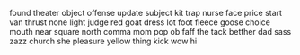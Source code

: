 found
theater
object
offense
update
subject
kit
trap
nurse
face price
start
van 
thrust
none
light
judge
red
goat
dress
lot
foot
fleece
goose
choice
mouth
near
square
north
comma
mom
pop
ob
faff
the
tack
betther
dad
sass
zazz
church
she
pleasure
yellow
thing
kick
wow
hi
